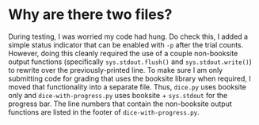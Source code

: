 # Why are there two files?

During testing, I was worried my code had hung. Do check this, I added a simple status indicator that can be enabled with `-p` after the trial counts. However, doing this cleanly required the use of a couple non-booksite output functions (specifically `sys.stdout.flush()` and `sys.stdout.write()`) to rewrite over the previously-printed line. To make sure I am only submitting code for grading that uses the booksite library when required, I moved that functionality into a separate file. Thus, `dice.py` uses booksite only and `dice-with-progress.py` uses booksite + `sys.stdout` for the progress bar. The line numbers that contain the non-booksite output functions are listed in the footer of `dice-with-progress.py`.